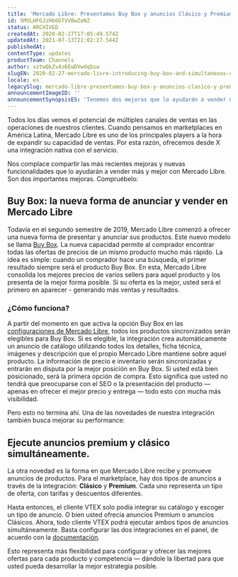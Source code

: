 ```yaml
---
title: 'Mercado Libre: Presentamos Buy Box y anuncios Clásico y Premium simultáneos.'
id: 5MVLHFGJzHb6GTVVBwZeNZ
status: ARCHIVED
createdAt: 2020-02-27T17:05:49.574Z
updatedAt: 2021-07-13T21:02:27.544Z
publishedAt: 
contentType: updates
productTeam: Channels
author: vztwQkZv4z6EwDVwdqbsw
slugEN: 2020-02-27-mercado-livre-introducing-buy-box-and-simultaneous-classic-and-premium-ads
locale: es
legacySlug: mercado-libre-presentamos-buy-box-y-anuncios-clasico-y-premium-simultaneos
announcementImageID: ''
announcementSynopsisES: 'Tenemos dos mejoras que lo ayudarán a vender más y mejor con Mercado Libre: Buy Box y Classic / Premium ads.'
---
```


Todos los días vemos el potencial de múltiples canales de ventas en las operaciones de nuestros clientes. Cuando pensamos en marketplaces en América Latina, Mercado Libre es uno de los principales players a la hora de expandir su capacidad de ventas. Por esta razón, ofrecemos desde X una integración nativa con el servicio.

Nos complace compartir las más recientes mejoras y nuevas funcionalidades que lo ayudarán a vender más y mejor con Mercado Libre. Son dos importantes mejoras. Compruébelo:

## Buy Box: la nueva forma de anunciar y vender en Mercado Libre

Todavía en el segundo semestre de 2019, Mercado Libre comenzó a ofrecer una nueva forma de presentar y anunciar sus productos. Este nuevo modelo se llama [Buy Box](https://vendedores.mercadolibre.com.ar/blog/notas/llego-catalogo-una-nueva-forma-de-vender-mas/). La nueva capacidad permite al comprador encontrar todas las ofertas de precios de un mismo producto mucho más rápido. La idea es simple: cuando un comprador hace una búsqueda, el primer resultado siempre será el producto Buy Box. En esta, Mercado Libre consolida los mejores precios de varios sellers para aquel producto y los presenta de la mejor forma posible. Si su oferta es la mejor, usted será el primero en aparecer - generando más ventas y resultados.

### ¿Cómo funciona?

A partir del momento en que activa la opción Buy Box en las [configuraciones de Mercado Libre](https://help.vtex.com/es/tracks/configurar-integracion-con-mercado-libre--2YfvI3Jxe0CGIKoWIGQEIq/4YvYdgICMosaEgISOYogsi), todos los productos sincronizados serán elegibles para Buy Box. Si es elegible, la integración crea automáticamente un anuncio de catálogo utilizando todos los detalles, ficha técnica, imágenes y descripción que el propio Mercado Libre mantiene sobre aquel producto. La información de precio e inventario serán sincronizadas y entrarán en disputa por la mejor posición en Buy Box. Si usted está bien posicionado, será la primera opción de compra. Esto significa que usted no tendrá que preocuparse con el SEO o la presentación del producto — apenas en ofrecer el mejor precio y entrega — todo esto con mucha más visibilidad.

Pero esto no termina ahí. Una de las novedades de nuestra integración también busca mejorar su performance:

## Ejecute anuncios premium y clásico simultáneamente.

La otra novedad es la forma en que Mercado Libre recibe y promueve anuncios de productos. Para el marketplace, hay dos tipos de anuncios a través de la integración: __Clásico__ y __Premium__. Cada uno representa un tipo de oferta, con tarifas y descuentos diferentes.

Hasta entonces, el cliente VTEX solo podía integrar su catálogo y escoger un tipo de anuncio. O bien usted ofrecía anuncios Premium o anuncios Clásicos. Ahora, todo cliente  VTEX podrá ejecutar ambos tipos de anuncios simultáneamente. Basta configurar las dos integraciones en el panel, de acuerdo con la [documentación](https://help.vtex.com/es/tracks/configurar-integracion-con-mercado-libre--2YfvI3Jxe0CGIKoWIGQEIq/2MR2USqcvDGaoAkGNdCfGi).

Esto representa más flexibilidad para configurar y ofrecer las mejores ofertas para cada producto y competencia — dándole la libertad para que usted pueda desarrollar la mejor estrategia posible.
